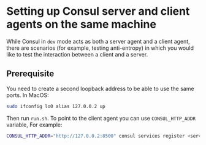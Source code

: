 # Setting up Consul server  and client agents on the same machine
While Consul in `dev` mode acts as both a server agent and a client agent, there are scenarios (for example, testing anti-entropy) in which you would like to test the interaction between a client and a server.  


## Prerequisite
You need to create a second loopback address to be able to use the same ports. 
In MacOS: 

```bash 
sudo ifconfig lo0 alias 127.0.0.2 up
```

Then run `run.sh`. To point to the client agent you can use `CONSUL_HTTP_ADDR` variable, For example: 

```bash
CONSUL_HTTP_ADDR="http://127.0.0.2:8500" consul services register <service>.hcl
```